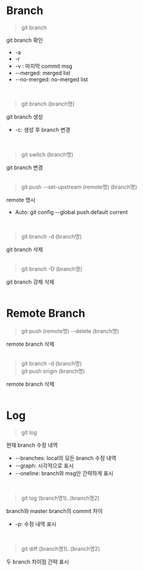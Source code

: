 # Branch

> git branch   

git branch 확인
- -a
- -r
- -v : 마지막 commit msg
- --merged: merged list
- --no-merged: no-merged list
<br/>
   
> git branch (branch명)   

git branch 생성
- -c: 생성 후 branch 변경
<br/>
   
> git switch (branch명)   

git branch 변경   
<br/>
   
> git push --set-upstream (remote명) (branch명)   

remote 명시
- Auto: git config --global push.default current
<br/>
   
> git branch -d (branch명)   

git branch 삭제   
<br/>
   
> git branch -D (branch명)   

git branch 강제 삭제   
<br/>

# Remote Branch

> git push (remote명) --delete (branch명)

remote branch 삭제   
<br/>

> git branch -d (branch명)   
> git push origin (branch명)

remote branch 삭제   
<br/>


# Log

> git log

현재 branch 수정 내역
- --branches: local의 모든 branch 수정 내역
- --graph: 시각적으로 표시
- --oneline: branch와 msg만 간략하게 표시
<br/>

> git log (branch명1)..(branch명2)

branch와 master branch의 commit 차이
- -p: 수정 내역 표시
<br/>

> git diff (branch명1)..(branch명2)

두 branch 차이점 간략 표시   
<br/>
